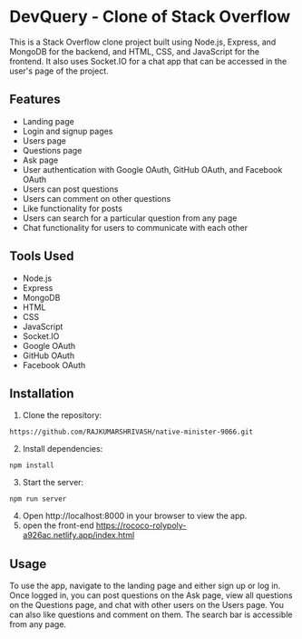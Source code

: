 # DevQuery - Clone of Stack Overflow
This is a Stack Overflow clone project built using Node.js, Express, and MongoDB for the backend, and HTML, CSS, and JavaScript for the frontend. It also uses Socket.IO for a chat app that can be accessed in the user's page of the project.
## Features
- Landing page
- Login and signup pages
- Users page
- Questions page
- Ask page
- User authentication with Google OAuth, GitHub OAuth, and Facebook OAuth
- Users can post questions
- Users can comment on other questions
- Like functionality for posts
- Users can search for a particular question from any page
- Chat functionality for users to communicate with each other
## Tools Used
- Node.js
- Express
- MongoDB
- HTML
- CSS
- JavaScript
- Socket.IO
- Google OAuth
- GitHub OAuth
- Facebook OAuth
## Installation
1. Clone the repository:
```
https://github.com/RAJKUMARSHRIVASH/native-minister-9066.git
```
2. Install dependencies:
```
npm install
```
3. Start the server:
```
npm run server
```
4. Open http://localhost:8000 in your browser to view the app.
5. open the front-end https://rococo-rolypoly-a926ac.netlify.app/index.html
## Usage
To use the app, navigate to the landing page and either sign up or log in. Once logged in, you can post questions on the Ask page, view all questions on the Questions page, and chat with other users on the Users page. You can also like questions and comment on them. The search bar is accessible from any page.
